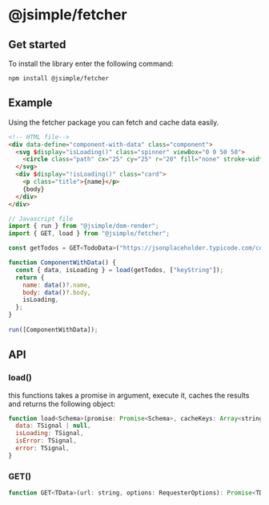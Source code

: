# @jsimple/fetcher

## Get started
To install the library enter the following command:

```
npm install @jsimple/fetcher
```

## Example

Using the fetcher package you can fetch and cache data easily.

```html
<!-- HTML file-->
<div data-define="component-with-data" class="component">
  <svg $display="isLoading()" class="spinner" viewBox="0 0 50 50">
    <circle class="path" cx="25" cy="25" r="20" fill="none" stroke-width="5"></circle>
  </svg>
  <div $display="!isLoading()" class="card">
    <p class="title">{name}</p>
    {body}
  </div>
</div>
```

```javascript
// Javascript file
import { run } from "@jsimple/dom-render";
import { GET, load } from "@jsimple/fetcher";

const getTodos = GET<TodoData>("https://jsonplaceholder.typicode.com/comments/1");

function ComponentWithData() {
  const { data, isLoading } = load(getTodos, ["keyString"]);
  return {
    name: data()?.name,
    body: data()?.body,
    isLoading,
  };
}
  
run([ComponentWithData]);
```

## API

### load()

this functions takes a promise in argument, execute it, caches the results and returns the following object:

```javascript
function load<Schema>(promise: Promise<Schema>, cacheKeys: Array<string | TSignal>): {
  data: TSignal | null,
  isLoading: TSignal,
  isError: TSignal,
  error: TSignal,
}
```

### GET()

```javascript
function GET<TData>(url: string, options: RequesterOptions): Promise<TData>
```
